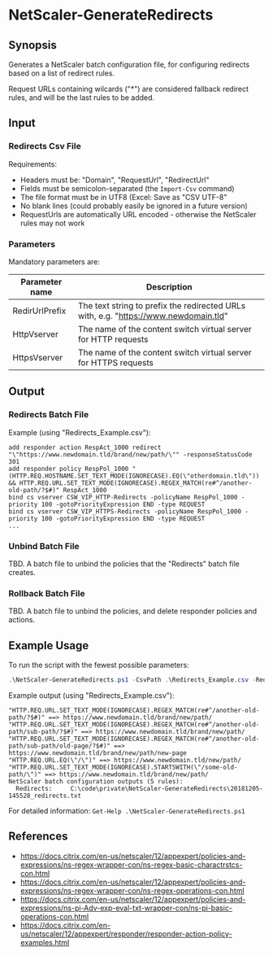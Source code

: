 # NetScaler-GenerateRedirects

## Synopsis

Generates a NetScaler batch configuration file, for configuring redirects based on a list of redirect rules.

Request URLs containing wilcards ("*") are considered fallback redirect rules, and will be the last rules to be added.

## Input

### Redirects Csv File

Requirements:

- Headers must be: "Domain", "RequestUrl", "RedirectUrl"
- Fields must be semicolon-separated (the `Import-Csv` command)
- The file format must be in UTF8 (Excel: Save as "CSV UTF-8"
- No blank lines (could probably easily be ignored in a future version)
- RequestUrls are automatically URL encoded - otherwise the NetScaler rules may not work

### Parameters

Mandatory parameters are:

| Parameter name | Description |
| --- | --- |
| RedirUrlPrefix | The text string to prefix the redirected URLs with, e.g. "https://www.newdomain.tld" |
| HttpVserver | The name of the content switch virtual server for HTTP requests |
| HttpsVserver | The name of the content switch virtual server for HTTPS requests |

## Output

### Redirects Batch File

Example (using "Redirects_Example.csv"):

```
add responder action RespAct_1000 redirect "\"https://www.newdomain.tld/brand/new/path/\"" -responseStatusCode 301
add responder policy RespPol_1000 "(HTTP.REQ.HOSTNAME.SET_TEXT_MODE(IGNORECASE).EQ(\"otherdomain.tld\")) && HTTP.REQ.URL.SET_TEXT_MODE(IGNORECASE).REGEX_MATCH(re#^/another-old-path/?$#)" RespAct_1000
bind cs vserver CSW_VIP_HTTP-Redirects -policyName RespPol_1000 -priority 100 -gotoPriorityExpression END -type REQUEST
bind cs vserver CSW_VIP_HTTPS-Redirects -policyName RespPol_1000 -priority 100 -gotoPriorityExpression END -type REQUEST
...

```

### Unbind Batch File

TBD. A batch file to unbind the policies that the "Redirects" batch file creates.

### Rollback Batch File

TBD. A batch file to unbind the policies, and delete responder policies and actions.

## Example Usage

To run the script with the fewest possible parameters:

```PowerShell
.\NetScaler-GenerateRedirects.ps1 -CsvPath .\Redirects_Example.csv -RedirUrlPrefix "https://www.newdomain.tld/" -HttpVserver CSW_VIP_HTTP-Redirects -HttpsVserver CSW_VIP_HTTPS-Redirects
```

Example output (using "Redirects_Example.csv"):

```
"HTTP.REQ.URL.SET_TEXT_MODE(IGNORECASE).REGEX_MATCH(re#^/another-old-path/?$#)" ==> https://www.newdomain.tld/brand/new/path/
"HTTP.REQ.URL.SET_TEXT_MODE(IGNORECASE).REGEX_MATCH(re#^/another-old-path/sub-path/?$#)" ==> https://www.newdomain.tld/brand/new/path/
"HTTP.REQ.URL.SET_TEXT_MODE(IGNORECASE).REGEX_MATCH(re#^/another-old-path/sub-path/old-page/?$#)" ==> https://www.newdomain.tld/brand/new/path/new-page
"HTTP.REQ.URL.EQ(\"/\")" ==> https://www.newdomain.tld/new/path/
"HTTP.REQ.URL.SET_TEXT_MODE(IGNORECASE).STARTSWITH(\"/some-old-path/\")" ==> https://www.newdomain.tld/brand/new/path/
NetScaler batch configuration outputs (5 rules):
  Redirects:     C:\code\private\NetScaler-GenerateRedirects\20181205-145528_redirects.txt
```

For detailed information: `Get-Help .\NetScaler-GenerateRedirects.ps1`

## References

- https://docs.citrix.com/en-us/netscaler/12/appexpert/policies-and-expressions/ns-regex-wrapper-con/ns-regex-basic-charactrstcs-con.html
- https://docs.citrix.com/en-us/netscaler/12/appexpert/policies-and-expressions/ns-regex-wrapper-con/ns-regex-operations-con.html
- https://docs.citrix.com/en-us/netscaler/12/appexpert/policies-and-expressions/ns-pi-Adv-exp-eval-txt-wrapper-con/ns-pi-basic-operations-con.html
- https://docs.citrix.com/en-us/netscaler/12/appexpert/responder/responder-action-policy-examples.html